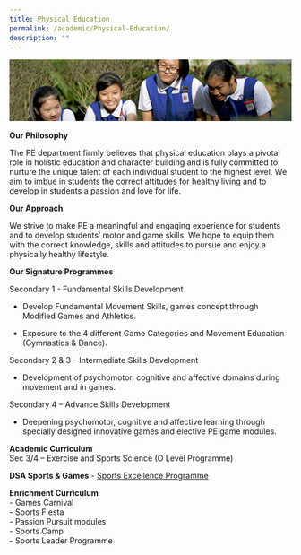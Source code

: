 ```yaml
---
title: Physical Education
permalink: /academic/Physical-Education/
description: ""
---
```

![](/images/Learning-@-St-Nicks_v2.jpg)

<b>Our Philosophy</b>   

The PE department firmly believes that physical education plays a pivotal role in holistic education and character building and is fully committed to nurture the unique talent of each individual student to the highest level. We aim to imbue in students the correct attitudes for healthy living and to develop in students a passion and love for life.   
  
<b>Our Approach</b>   

We strive to make PE a meaningful and engaging experience for students and to develop students’ motor and game skills. We hope to equip them with the correct knowledge, skills and attitudes to pursue and enjoy a physically healthy lifestyle.   
  
  
<b>Our Signature Programmes</b>

Secondary 1 - Fundamental Skills Development   

*   Develop Fundamental Movement Skills, games concept through Modified Games and Athletics.   
    
*   Exposure to the 4 different Game Categories and Movement Education (Gymnastics & Dance). 
 
Secondary 2 & 3 – Intermediate Skills Development   

*   Development of psychomotor, cognitive and affective domains during movement and in games. 

  
Secondary 4 – Advance Skills Development   

*   Deepening psychomotor, cognitive and affective learning through specially designed innovative games and elective PE game modules. 

  

<b>Academic Curriculum</b>  
Sec 3/4 – Exercise and Sports Science (O Level Programme)  
  
<b>DSA Sports & Games</b> \- [Sports Excellence Programme](/flagship-programmes/Talent-Development/Sports-Excellence-Programme/)

<b>Enrichment Curriculum</b>  
\- Games Carnival   
\- Sports Fiesta   
\- Passion Pursuit modules  
\- Sports Camp   
\- Sports Leader Programme